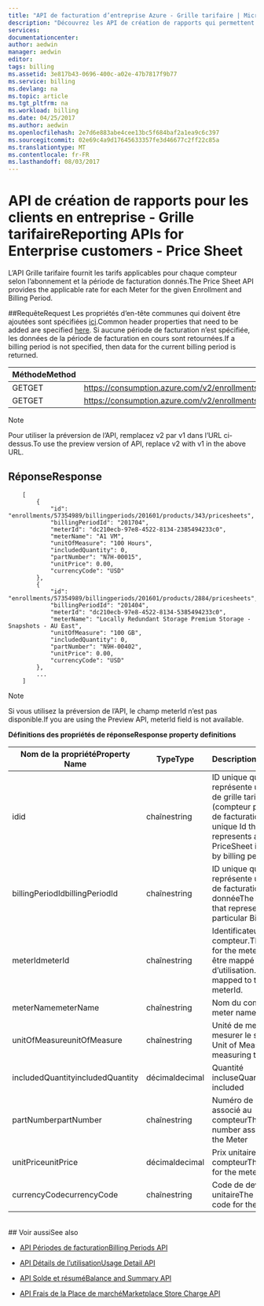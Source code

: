 ```yaml
---
title: "API de facturation d’entreprise Azure - Grille tarifaire | Microsoft Docs"
description: "Découvrez les API de création de rapports qui permettent aux clients Azure en entreprise d’extraire leurs données de consommation par programmation."
services: 
documentationcenter: 
author: aedwin
manager: aedwin
editor: 
tags: billing
ms.assetid: 3e817b43-0696-400c-a02e-47b7817f9b77
ms.service: billing
ms.devlang: na
ms.topic: article
ms.tgt_pltfrm: na
ms.workload: billing
ms.date: 04/25/2017
ms.author: aedwin
ms.openlocfilehash: 2e7d6e883abe4cee13bc5f684baf2a1ea9c6c397
ms.sourcegitcommit: 02e69c4a9d17645633357fe3d46677c2ff22c85a
ms.translationtype: MT
ms.contentlocale: fr-FR
ms.lasthandoff: 08/03/2017
---
```

# <a name="reporting-apis-for-enterprise-customers---price-sheet"></a><span data-ttu-id="96c58-103">API de création de rapports pour les clients en entreprise - Grille tarifaire</span><span class="sxs-lookup"><span data-stu-id="96c58-103">Reporting APIs for Enterprise customers - Price Sheet</span></span>

<span data-ttu-id="96c58-104">L’API Grille tarifaire fournit les tarifs applicables pour chaque compteur selon l’abonnement et la période de facturation donnés.</span><span class="sxs-lookup"><span data-stu-id="96c58-104">The Price Sheet API provides the applicable rate for each Meter for the given Enrollment and Billing Period.</span></span>

##<a name="request"></a><span data-ttu-id="96c58-105">Requête</span><span class="sxs-lookup"><span data-stu-id="96c58-105">Request</span></span>
<span data-ttu-id="96c58-106">Les propriétés d’en-tête communes qui doivent être ajoutées sont spécifiées [ici](billing-enterprise-api.md).</span><span class="sxs-lookup"><span data-stu-id="96c58-106">Common header properties that need to be added are specified [here](billing-enterprise-api.md).</span></span> <span data-ttu-id="96c58-107">Si aucune période de facturation n’est spécifiée, les données de la période de facturation en cours sont retournées.</span><span class="sxs-lookup"><span data-stu-id="96c58-107">If a billing period is not specified, then data for the current billing period is returned.</span></span>

|<span data-ttu-id="96c58-108">Méthode</span><span class="sxs-lookup"><span data-stu-id="96c58-108">Method</span></span> | <span data-ttu-id="96c58-109">URI de demande</span><span class="sxs-lookup"><span data-stu-id="96c58-109">Request URI</span></span>|
|-|-|
|<span data-ttu-id="96c58-110">GET</span><span class="sxs-lookup"><span data-stu-id="96c58-110">GET</span></span>|<span data-ttu-id="96c58-111">https://consumption.azure.com/v2/enrollments/{enrollmentNumber}/pricesheet</span><span class="sxs-lookup"><span data-stu-id="96c58-111">https://consumption.azure.com/v2/enrollments/{enrollmentNumber}/pricesheet</span></span>|
|<span data-ttu-id="96c58-112">GET</span><span class="sxs-lookup"><span data-stu-id="96c58-112">GET</span></span>|<span data-ttu-id="96c58-113">https://consumption.azure.com/v2/enrollments/{enrollmentNumber}/billingPeriods/{billingPeriod}/pricesheet</span><span class="sxs-lookup"><span data-stu-id="96c58-113">https://consumption.azure.com/v2/enrollments/{enrollmentNumber}/billingPeriods/{billingPeriod}/pricesheet</span></span>|

> [!Note]
> <span data-ttu-id="96c58-114">Pour utiliser la préversion de l’API, remplacez v2 par v1 dans l’URL ci-dessus.</span><span class="sxs-lookup"><span data-stu-id="96c58-114">To use the preview version of API, replace v2 with v1 in the above URL.</span></span>
>

## <a name="response"></a><span data-ttu-id="96c58-115">Réponse</span><span class="sxs-lookup"><span data-stu-id="96c58-115">Response</span></span>

    
        [
            {
                "id": "enrollments/57354989/billingperiods/201601/products/343/pricesheets",
                "billingPeriodId": "201704",
                "meterId": "dc210ecb-97e8-4522-8134-2385494233c0",
                "meterName": "A1 VM",
                "unitOfMeasure": "100 Hours",
                "includedQuantity": 0,
                "partNumber": "N7H-00015",
                "unitPrice": 0.00,
                "currencyCode": "USD"
            },
            {
                "id": "enrollments/57354989/billingperiods/201601/products/2884/pricesheets",
                "billingPeriodId": "201404",
                "meterId": "dc210ecb-97e8-4522-8134-5385494233c0",
                "meterName": "Locally Redundant Storage Premium Storage - Snapshots - AU East",
                "unitOfMeasure": "100 GB",
                "includedQuantity": 0,
                "partNumber": "N9H-00402",
                "unitPrice": 0.00,
                "currencyCode": "USD"
            },
            ...
        ]
    

> [!Note]
><span data-ttu-id="96c58-116">Si vous utilisez la préversion de l’API, le champ meterId n’est pas disponible.</span><span class="sxs-lookup"><span data-stu-id="96c58-116">If you are using the Preview API, meterId field is not available.</span></span>
>

<span data-ttu-id="96c58-117">**Définitions des propriétés de réponse**</span><span class="sxs-lookup"><span data-stu-id="96c58-117">**Response property definitions**</span></span>

|<span data-ttu-id="96c58-118">Nom de la propriété</span><span class="sxs-lookup"><span data-stu-id="96c58-118">Property Name</span></span>| <span data-ttu-id="96c58-119">Type</span><span class="sxs-lookup"><span data-stu-id="96c58-119">Type</span></span>| <span data-ttu-id="96c58-120">Description</span><span class="sxs-lookup"><span data-stu-id="96c58-120">Description</span></span>
|-|-|-|
|<span data-ttu-id="96c58-121">id</span><span class="sxs-lookup"><span data-stu-id="96c58-121">id</span></span>| <span data-ttu-id="96c58-122">chaîne</span><span class="sxs-lookup"><span data-stu-id="96c58-122">string</span></span>| <span data-ttu-id="96c58-123">ID unique qui représente un élément de grille tarifaire donné (compteur par période de facturation)</span><span class="sxs-lookup"><span data-stu-id="96c58-123">The unique Id that represents a particular PriceSheet item (meter by billing period)</span></span>|
|<span data-ttu-id="96c58-124">billingPeriodId</span><span class="sxs-lookup"><span data-stu-id="96c58-124">billingPeriodId</span></span>| <span data-ttu-id="96c58-125">chaîne</span><span class="sxs-lookup"><span data-stu-id="96c58-125">string</span></span>| <span data-ttu-id="96c58-126">ID unique qui représente une période de facturation donnée</span><span class="sxs-lookup"><span data-stu-id="96c58-126">The unique Id that represents a particular Billing period</span></span>|
|<span data-ttu-id="96c58-127">meterId</span><span class="sxs-lookup"><span data-stu-id="96c58-127">meterId</span></span>| <span data-ttu-id="96c58-128">chaîne</span><span class="sxs-lookup"><span data-stu-id="96c58-128">string</span></span>| <span data-ttu-id="96c58-129">Identificateur du compteur.</span><span class="sxs-lookup"><span data-stu-id="96c58-129">The identifier for the meter.</span></span> <span data-ttu-id="96c58-130">Il peut être mappé au meterId d’utilisation.</span><span class="sxs-lookup"><span data-stu-id="96c58-130">It can be mapped to the usage meterId.</span></span>|
|<span data-ttu-id="96c58-131">meterName</span><span class="sxs-lookup"><span data-stu-id="96c58-131">meterName</span></span>| <span data-ttu-id="96c58-132">chaîne</span><span class="sxs-lookup"><span data-stu-id="96c58-132">string</span></span>| <span data-ttu-id="96c58-133">Nom du compteur</span><span class="sxs-lookup"><span data-stu-id="96c58-133">The meter name</span></span>|
|<span data-ttu-id="96c58-134">unitOfMeasure</span><span class="sxs-lookup"><span data-stu-id="96c58-134">unitOfMeasure</span></span>| <span data-ttu-id="96c58-135">chaîne</span><span class="sxs-lookup"><span data-stu-id="96c58-135">string</span></span>| <span data-ttu-id="96c58-136">Unité de mesure pour mesurer le service</span><span class="sxs-lookup"><span data-stu-id="96c58-136">The Unit of Measure for measuring the service</span></span>|
|<span data-ttu-id="96c58-137">includedQuantity</span><span class="sxs-lookup"><span data-stu-id="96c58-137">includedQuantity</span></span>| <span data-ttu-id="96c58-138">décimal</span><span class="sxs-lookup"><span data-stu-id="96c58-138">decimal</span></span>| <span data-ttu-id="96c58-139">Quantité incluse</span><span class="sxs-lookup"><span data-stu-id="96c58-139">Quantity that is included</span></span> |
|<span data-ttu-id="96c58-140">partNumber</span><span class="sxs-lookup"><span data-stu-id="96c58-140">partNumber</span></span>| <span data-ttu-id="96c58-141">chaîne</span><span class="sxs-lookup"><span data-stu-id="96c58-141">string</span></span>| <span data-ttu-id="96c58-142">Numéro de référence associé au compteur</span><span class="sxs-lookup"><span data-stu-id="96c58-142">The part number associated with the Meter</span></span>|
|<span data-ttu-id="96c58-143">unitPrice</span><span class="sxs-lookup"><span data-stu-id="96c58-143">unitPrice</span></span>| <span data-ttu-id="96c58-144">décimal</span><span class="sxs-lookup"><span data-stu-id="96c58-144">decimal</span></span>| <span data-ttu-id="96c58-145">Prix unitaire du compteur</span><span class="sxs-lookup"><span data-stu-id="96c58-145">The unit price for the meter</span></span>|
|<span data-ttu-id="96c58-146">currencyCode</span><span class="sxs-lookup"><span data-stu-id="96c58-146">currencyCode</span></span>| <span data-ttu-id="96c58-147">chaîne</span><span class="sxs-lookup"><span data-stu-id="96c58-147">string</span></span>| <span data-ttu-id="96c58-148">Code de devise du prix unitaire</span><span class="sxs-lookup"><span data-stu-id="96c58-148">The currency code for the unitPrice</span></span>|
<br/>
## <a name="see-also"></a><span data-ttu-id="96c58-149">Voir aussi</span><span class="sxs-lookup"><span data-stu-id="96c58-149">See also</span></span>

* [<span data-ttu-id="96c58-150">API Périodes de facturation</span><span class="sxs-lookup"><span data-stu-id="96c58-150">Billing Periods API</span></span>](billing-enterprise-api-billing-periods.md)

* [<span data-ttu-id="96c58-151">API Détails de l’utilisation</span><span class="sxs-lookup"><span data-stu-id="96c58-151">Usage Detail API</span></span>](billing-enterprise-api-usage-detail.md)

* [<span data-ttu-id="96c58-152">API Solde et résumé</span><span class="sxs-lookup"><span data-stu-id="96c58-152">Balance and Summary API</span></span>](billing-enterprise-api-balance-summary.md)

* [<span data-ttu-id="96c58-153">API Frais de la Place de marché</span><span class="sxs-lookup"><span data-stu-id="96c58-153">Marketplace Store Charge API</span></span>](billing-enterprise-api-marketplace-storecharge.md)
